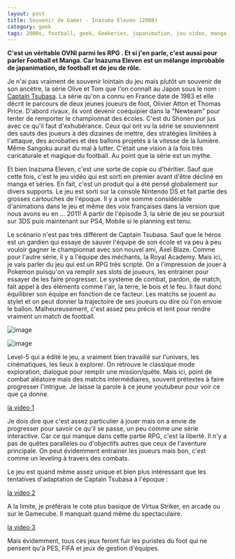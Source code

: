 ```yaml
---
layout: post
title: Souvenir de Gamer - Inazuma Eleven (2008)
category: geek
tags: 2000s, football, geek, Geekeries, japanimation, jeu video, manga, Nintendo DS, retrogaming, rpg
---
```

**C'est un véritable OVNI parmi les RPG . Et si j'en parle, c'est aussi pour parler Football et Manga. Car Inazuma Eleven est un mélange improbable de japanimation, de football et de jeu de rôle.**

Je n'ai pas vraiment de souvenir lointain du jeu mais plutôt un souvenir de son ancètre, la série Olive et Tom que l'on connaît au Japon sous le nom : <a href="https://fr.wikipedia.org/wiki/Captain_Tsubasa">Captain Tsubasa</a>. La série qu'on a connu en France date de 1983 et elle décrit le parcours de deux jeunes joueurs de foot, Olivier Atton et Thomas Price. D'abord rivaux, ils vont devenir coéquipier dans la "Newteam" pour tenter de remporter le championnat des écoles. C'est du Shonen pur jus avec ce qu'il faut d'exhubérance. Ceux qui ont vu la série se souviennent des sauts des joueurs à des dizaines de mettre, des stratégies limitées à l'attaque, des acrobaties et des ballons projetés à la vitesse de la lumière. Même Sangoku aurait du mal à lutter. C'était une vision à la fois très caricaturale et magique du football. Au point que la série est un mythe.

Et bien Inazuma Eleven, c'est une sorte de copie ou d'héritier. Sauf que cette fois, c'est le jeu vidéo qui est sorti en premier avant d'être décliné en manga et séries. En fait, c'est un produit qui a été pensé globalement sur divers supports. Le jeu est sorti sur la console Nintendo DS et fait partie des grosses cartouches de l'époque. Il y a une somme considérable d'animations dans le jeu et même des voix françaises dans la version que nous avons eu en ... 2011! A partir de l'épisode 3, la série de jeu se poursuit sur 3DS puis maintenant sur PS4, Mobile si le planning est tenu.

Le scénario n'est pas très différent de Captain Tsubasa. Sauf que le héros est un gardien qui essaye de sauver l'équipe de son école et va peu à peu vouloir gagner le championnat avec son nouvel ami, Axel Blaze. Comme pour l'autre série, il y a l'équipe des méchants, la Royal Academy. Mais ici, je vais parler du jeu qui est un RPG très scripté. On a l'impression de jouer à Pokemon puisqu'on va remplir ses slots de joueurs, les entrainer pour essayer de les faire progresser. Le système de combat, pardon, de match, fait appel à des éléments comme l'air, la terre, le bois et le feu. Il faut donc équilibrer son équipe en fonction de ce facteur. Les matchs se jouent au stylet et on peut donner la trajectoire de ses joueurs ou dire où l'on envoie le ballon. Malheureusement, c'est assez peu précis et lent pour rendre vraiment un match de football.

![image](https://filedn.eu/llqi9IBxlYouGRXYG2xlROb/img/2018/inazuma1.jpg)

![image](https://filedn.eu/llqi9IBxlYouGRXYG2xlROb/img/2018/inazuma2.jpg)

Level-5 qui a édité le jeu, a vraiment bien travaillé sur l'univers, les cinématiques, les lieux à explorer. On retrouve le classique mode exploration, dialogue pour remplir une mission/quête. Mais ici, point de combat aléatoire mais des matchs intermédiaires, souvent prétextes à faire progresser l'intrigue. Je laisse la parole à ce jeune youtubeur pour voir ce que ça donne.

[la video 1](https://www.youtube.com/watch?v=pvvBbumAvtA&amp;list=PLEhPbSp94YMrIXqw4qez6MzFbg_wbLbee)

Je dois dire que c'est assez particulier à jouer mais on a envie de progresser pour savoir ce qu'il se passe, un peu comme une série interactive. Car ce qui manque dans cette partie RPG, c'est la liberté. Il n'y a pas de quêtes parallèles ou d'objectifs autres que ceux de l'aventure principale. On peut évidemment entrainer les joueurs mais bon, c'est comme un leveling à travers des combats.

Le jeu est quand même assez unique et bien plus intéressant que les tentatives d'adaptation de Captain Tsubasa à l'époque :

[la video 2](https://www.youtube.com/watch?v=sHjunu0PmZ4)

A la limite, je préférais le coté plus basique de Virtua Striker, en arcade ou sur le Gamecube. Il manquait quand même du spectaculaire.

[la video 3](https://www.youtube.com/watch?v=Rj-PangLbDw)

Mais évidemment, tous ces jeux feront fuir les puristes du foot qui ne pensent qu'à PES, FIFA et jeux de gestion d'équipes.
